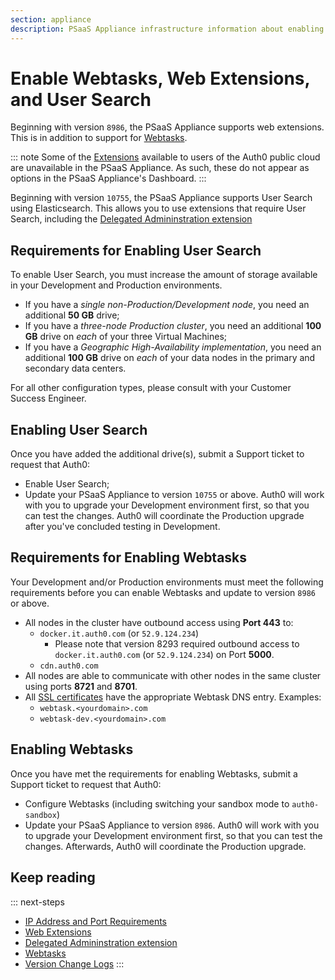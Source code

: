 ```yaml
---
section: appliance
description: PSaaS Appliance infrastructure information about enabling Webtasks and Web Extensions
---
```

# Enable Webtasks, Web Extensions, and User Search

Beginning with version `8986`, the PSaaS Appliance supports web extensions. This is in addition to support for [Webtasks](appliance/webtasks).

::: note
Some of the [Extensions](/extensions) available to users of the Auth0 public cloud are unavailable in the PSaaS Appliance. As such, these do not appear as options in the PSaaS Appliance's Dashboard.
:::

Beginning with version `10755`, the PSaaS Appliance supports User Search using Elasticsearch. This allows you to use extensions that require User Search, including the [Delegated Admininstration extension](/extensions/delegated-admin)

## Requirements for Enabling User Search

To enable User Search, you must increase the amount of storage available in your Development and Production environments.

* If you have a *single non-Production/Development node*, you need an additional **50 GB** drive;
* If you have a *three-node Production cluster*, you need an additional **100 GB** drive on *each* of your three Virtual Machines;
* If you have a *Geographic High-Availability implementation*, you need an additional **100 GB** drive on *each* of your data nodes in the primary and secondary data centers.

For all other configuration types, please consult with your Customer Success Engineer.

## Enabling User Search

Once you have added the additional drive(s), submit a Support ticket to request that Auth0:

* Enable User Search;
* Update your PSaaS Appliance to version `10755` or above. Auth0 will work with you to upgrade your Development environment first, so that you can test the changes. Auth0 will coordinate the Production upgrade after you've concluded testing in Development.

## Requirements for Enabling Webtasks

Your Development and/or Production environments must meet the following requirements before you can enable Webtasks and update to version `8986` or above.

* All nodes in the cluster have outbound access using **Port 443** to:
  * `docker.it.auth0.com` (or `52.9.124.234`)
    * Please note that version 8293 required outbound access to `docker.it.auth0.com` (or `52.9.124.234`) on Port **5000**.
  * `cdn.auth0.com`
* All nodes are able to communicate with other nodes in the same cluster using ports **8721** and **8701**.
* All [SSL certificates](/appliance/infrastructure/security#ssl-certificates) have the appropriate Webtask DNS entry. Examples:
  * `webtask.<yourdomain>.com`
  * `webtask-dev.<yourdomain>.com`

## Enabling Webtasks

Once you have met the requirements for enabling Webtasks, submit a Support ticket to request that Auth0:

* Configure Webtasks (including switching your sandbox mode to `auth0-sandbox`)
* Update your PSaaS Appliance to version `8986`. Auth0 will work with you to upgrade your Development environment first, so that you can test the changes. Afterwards, Auth0 will coordinate the Production upgrade.

## Keep reading

::: next-steps
* [IP Address and Port Requirements](/appliance/infrastructure/ip-domain-port-list)
* [Web Extensions](/extensions)
* [Delegated Admininstration extension](/extensions/delegated-admin)
* [Webtasks](appliance/webtask)
* [Version Change Logs](https://auth0.com/changelog/appliance)
:::
